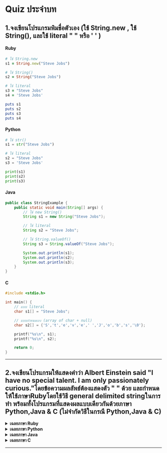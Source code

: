 # Quiz ประจำบท

##  1.จงเขียนโปรแกรมพิมชื่อตัวเอง (ใช้ String.new , ใช้ String(), และใช้ literal " " หรือ ' ' ) 



#### Ruby

```ruby
# ใช้ String.new
s1 = String.new("Steve Jobs")

# ใช้ String()
s2 = String("Steve Jobs")

# ใช้ literal
s3 = "Steve Jobs"
s4 = 'Steve Jobs'

puts s1
puts s2
puts s3
puts s4

```


#### Python

```python
# ใช้ str() 
s1 = str("Steve Jobs")

# ใช้ literal
s2 = "Steve Jobs"
s3 = 'Steve Jobs'

print(s1)
print(s2)
print(s3)

```


#### Java

```java
public class StringExample {
    public static void main(String[] args) {
        // ใช้ new String()
        String s1 = new String("Steve Jobs");

        // ใช้ literal
        String s2 = "Steve Jobs";

        // ใช้ String.valueOf()
        String s3 = String.valueOf("Steve Jobs");

        System.out.println(s1);
        System.out.println(s2);
        System.out.println(s3);
    }
}

```


#### C

```c
#include <stdio.h>

int main() {
    // แบบ literal
    char s1[] = "Steve Jobs";

    // แบบกำหนดเอง (array of char + null)
    char s2[] = {'S','t','e','v','e',' ','J','o','b','s','\0'};

    printf("%s\n", s1);
    printf("%s\n", s2);

    return 0;
}

```
---
##  2.จงเขียนโปรแกรมให้แสดงคำว่า Albert Einstein said "I have no special talent. I am only passionately curious."โดยข้อความผลลัพธ์ต้องแสดงตัว " " ด้วย และกำหนดให้ใช้ภาษาRubyโดยใช้วิธี general delimited stringในการทำ พร้อมทั้งโปรแกรมที่แสดงผลแบบเดียวกันด้วยภาษา Python,Java & C (ไม่จำกัดวิธีในกรณี Python,Java & C)

<details close>
   <summary><b>เฉลยภาษา Ruby</b></summary>
    
```ruby
    msg = %{Albert Einstein said "I have no special talent. I am only passionately curious."}
    puts msg
 ```
        
</details>

<details close>
   <summary><b>เฉลยภาษา Python</b></summary>
    
```python
    msg = 'Albert Einstein said "I have no special talent. I am only passionately curious."'
    print(msg)
 ```
        
</details>

<details close>
   <summary><b>เฉลยภาษา Java</b></summary>
    
```java
    public class Quote {
        public static void main(String[] args) {
            String msg = "Albert Einstein said \"I have no special talent. I am only passionately curious.\"";
            System.out.println(msg);
        }
    }
 ```
        
</details>

<details close>
   <summary><b>เฉลยภาษา C</b></summary>
    
```c
    #include <stdio.h>
    void main() {
        printf("Albert Einstein said \"I have no special talent. I am only passionately curious.\"\n");
    }
 ```
        
</details>

---
